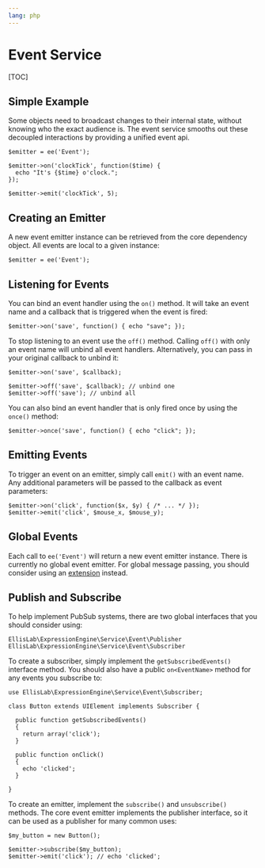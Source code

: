 ```yaml
---
lang: php
---
```


<!--
    This source file is part of the open source project
    ExpressionEngine User Guide (https://github.com/ExpressionEngine/ExpressionEngine-User-Guide)

    @link      https://expressionengine.com/
    @copyright Copyright (c) 2003-2020, Packet Tide, LLC (https://ellislab.com)
    @license   https://expressionengine.com/license Licensed under Apache License, Version 2.0
-->

# Event Service

[TOC]

## Simple Example

Some objects need to broadcast changes to their internal state, without knowing who the exact audience is. The event service smooths out these decoupled interactions by providing a unified event api.

    $emitter = ee('Event');

    $emitter->on('clockTick', function($time) {
      echo "It's {$time} o'clock.";
    });

    $emitter->emit('clockTick', 5);

## Creating an Emitter

A new event emitter instance can be retrieved from the core dependency object. All events are local to a given instance:

    $emitter = ee('Event');

## Listening for Events

You can bind an event handler using the `on()` method. It will take an event name and a callback that is triggered when the event is fired:

    $emitter->on('save', function() { echo "save"; });

To stop listening to an event use the `off()` method. Calling `off()` with only an event name will unbind all event handlers. Alternatively, you can pass in your original callback to unbind it:

    $emitter->on('save', $callback);

    $emitter->off('save', $callback); // unbind one
    $emitter->off('save'); // unbind all

You can also bind an event handler that is only fired once by using the `once()` method:

    $emitter->once('save', function() { echo "click"; });

## Emitting Events

To trigger an event on an emitter, simply call `emit()` with an event name. Any additional parameters will be passed to the callback as event parameters:

    $emitter->on('click', function($x, $y) { /* ... */ });
    $emitter->emit('click', $mouse_x, $mouse_y);

## Global Events

Each call to `ee('Event')` will return a new event emitter instance. There is currently no global event emitter. For global message passing, you should consider using an [extension](development/extensions.md) instead.

## Publish and Subscribe

To help implement PubSub systems, there are two global interfaces that you should consider using:

    EllisLab\ExpressionEngine\Service\Event\Publisher
    EllisLab\ExpressionEngine\Service\Event\Subscriber

To create a subscriber, simply implement the `getSubscribedEvents()` interface method. You should also have a public `on<EventName>` method for any events you subscribe to:

    use EllisLab\ExpressionEngine\Service\Event\Subscriber;

    class Button extends UIElement implements Subscriber {

      public function getSubscribedEvents()
      {
        return array('click');
      }

      public function onClick()
      {
        echo 'clicked';
      }

    }

To create an emitter, implement the `subscribe()` and `unsubscribe()` methods. The core event emitter implements the publisher interface, so it can be used as a publisher for many common uses:

    $my_button = new Button();

    $emitter->subscribe($my_button);
    $emitter->emit('click'); // echo 'clicked';
